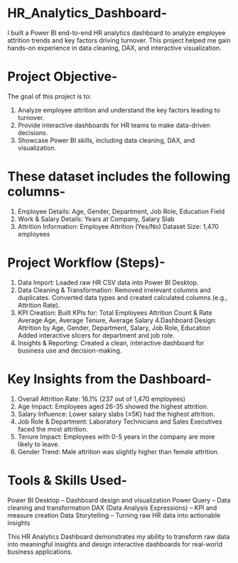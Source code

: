 # HR_Analytics_Dashboard-
I built a Power BI end-to-end HR analytics dashboard to analyze employee attrition trends and key factors driving turnover. This project helped me gain hands-on experience in data cleaning, DAX, and interactive visualization.

# Project Objective-
The goal of this project is to:
1. Analyze employee attrition and understand the key factors leading to turnover.
2. Provide interactive dashboards for HR teams to make data-driven decisions.
3. Showcase Power BI skills, including data cleaning, DAX, and visualization.

# These dataset includes the following columns-
1. Employee Details: Age, Gender, Department, Job Role, Education Field
2. Work & Salary Details: Years at Company, Salary Slab
3. Attrition Information: Employee Attrition (Yes/No)
   Dataset Size: 1,470 employees

# Project Workflow (Steps)-
1. Data Import: Loaded raw HR CSV data into Power BI Desktop.
2. Data Cleaning & Transformation:
   Removed irrelevant columns and duplicates.
   Converted data types and created calculated columns (e.g., Attrition Rate).
3. KPI Creation: Built KPIs for:
   Total Employees
   Attrition Count & Rate
   Average Age, Average Tenure, Average Salary
4.Dashboard Design:
Attrition by Age, Gender, Department, Salary, Job Role, Education
Added interactive slicers for department and job role.
5. Insights & Reporting: Created a clean, interactive dashboard for business use and decision-making.

# Key Insights from the Dashboard-
1. Overall Attrition Rate: 16.1% (237 out of 1,470 employees)
2. Age Impact: Employees aged 26-35 showed the highest attrition.
3. Salary Influence: Lower salary slabs (≤5K) had the highest attrition.
4. Job Role & Department: Laboratory Technicians and Sales Executives faced the most attrition.
5. Tenure Impact: Employees with 0-5 years in the company are more likely to leave.
6. Gender Trend: Male attrition was slightly higher than female attrition.

# Tools & Skills Used-
Power BI Desktop – Dashboard design and visualization
Power Query – Data cleaning and transformation
DAX (Data Analysis Expressions) – KPI and measure creation
Data Storytelling – Turning raw HR data into actionable insights

This HR Analytics Dashboard demonstrates my ability to transform raw data into meaningful insights and design interactive dashboards for real-world business applications.
